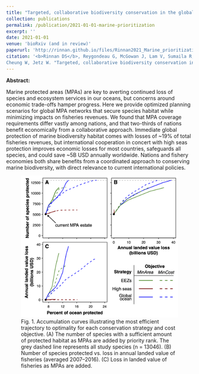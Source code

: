 ```yaml
---
title: "Targeted, collaborative biodiversity conservation in the global ocean can benefit fisheries economies"
collection: publications
permalink: /publication/2021-01-01-marine-prioritization
excerpt: ''
date: 2021-01-01
venue: 'bioRxiv (and in review)'
paperurl: 'http://rinnan.github.io/files/Rinnan2021_Marine_prioritization.pdf'
citation: '<b>Rinnan DS</b>, Reygondeau G, McGowan J, Lam V, Sumaila R, Ranipeta A, Kaschner K, Garilao C, 
Cheung W, Jetz W. "Targeted, collaborative biodiversity conservation in the global ocean can benefit fisheries economies." <i>bioRxiv</i>. <a href="https://doi.org/10.1101/2021.04.23.441004" target="_blank">https://doi.org/10.1101/2021.04.23.441004</a>'
---
```


<b>Abstract:</b>

Marine protected areas (MPAs) are key to averting continued loss of species and ecosystem services in our oceans, but concerns around economic trade-offs hamper progress. Here we provide optimized planning scenarios for global MPA networks that secure species habitat while minimizing impacts on fisheries revenues. We found that MPA coverage requirements differ vastly among nations, and that two-thirds of nations benefit economically from a collaborative approach. Immediate global protection of marine biodiversity habitat comes with losses of ~19% of total fisheries revenues, but international cooperation in concert with high seas protection improves economic losses for most countries, safeguards all species, and could save ~5B USD annually worldwide. Nations and fishery economies both share benefits from a coordinated approach to conserving marine biodiversity, with direct relevance to current international policies.

<figure>
  <img src="/images/marine-prioritization.png" alt="Accumulation curves illustrating the most efficient trajectory to optimality for each conservation strategy and cost objective.">
  <figcaption>Fig. 1. Accumulation curves illustrating the most efficient trajectory to optimality for each conservation strategy and cost objective. (A) The number of species with a sufficient amount of protected habitat as MPAs are added by priority rank. The grey dashed line represents all study species (n = 13046). (B) Number of species protected vs. loss in annual landed value of fisheries (averaged 2007–2016). (C) Loss in landed value of fisheries as MPAs are added.</figcaption>
</figure>